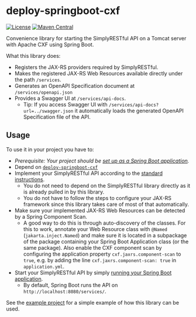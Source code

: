 # deploy-springboot-cxf
[![License](https://img.shields.io/badge/License-Apache%202.0-blue.svg?style=plastic)](https://opensource.org/licenses/Apache-2.0)
[![Maven Central](https://maven-badges.herokuapp.com/maven-central/com.github.arucard21.simplyrestful/deploy-springboot-cxf/badge.svg?style=plastic)](https://maven-badges.herokuapp.com/maven-central/com.github.arucard21.simplyrestful/deploy-springboot-cxf)

Convenience library for starting the SimplyRESTful API on a Tomcat server with Apache CXF using Spring Boot.

What this library does:
* Registers the JAX-RS providers required by SimplyRESTful.
* Makes the registered JAX-RS Web Resources available directly under the path `/services`.
* Generates an OpenAPI Specification document at `/services/openapi.json`
* Provides a Swagger UI at `/services/api-docs`.
    * Tip: If you access Swagger UI with `/services/api-docs?url=../swagger.json` it automatically loads the generated OpenAPI Specification file of the API.

## Usage
To use it in your project you have to:
* *Prerequisite: Your project should be [set up as a Spring Boot application](https://docs.spring.io/spring-boot/docs/current/reference/html/).*
* Depend on [`deploy-springboot-cxf`](https://search.maven.org/artifact/com.github.arucard21.simplyrestful/deploy-springboot-cxf/)
* Implement your SimplyRESTful API according to the [standard instructions](/SimplyRESTful#usage).
    * You do not need to depend on the SimplyRESTful library directly as it is already pulled in by this library.
    * You do not have to follow the steps to configure your JAX-RS framework since this library takes care of most of that automatically.
* Make sure your implemented JAX-RS Web Resources can be detected by a Spring Component Scan.
    * A good way to do this is through auto-discovery of the classes. For this to work, annotate your Web Resource class with `@Named` (`jakarta.inject.Named`) and make sure it is located in a subpackage of the package containing your Spring Boot Application class (or the same package). Also enable the CXF component scan by configuring the application property `cxf.jaxrs.component-scan` to `true`, e.g. by adding the line `cxf.jaxrs.component-scan: true` in `application.yml`.
* Start your SimplyRESTful API by simply [running your Spring Boot application](https://docs.spring.io/spring-boot/docs/current/reference/html/#using-boot-running-your-application).
    * By default, Spring Boot runs the API on `http://localhost:8080/services/`.

See the [example project](/examples/springboot-cxf) for a simple example of how this library can be used.
